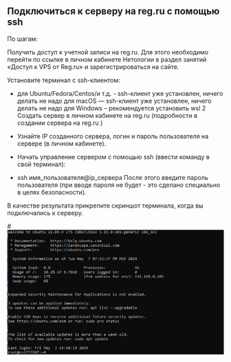 ## Подключиться к серверу на reg.ru с помощью ssh

По шагам:

Получить доступ к учетной записи на reg.ru. Для этого необходимо перейти по ссылке в личном кабинете Нетологии в раздел занятий «Доступ к VPS от Reg.ru» и зарегистрироваться на сайте.

Установите терминал с ssh-клиентом:

* для Ubuntu/Fedora/Centos/и т.д. - ssh-клиент уже установлен, ничего делать не надо
для macOS — ssh-клиент уже установлен, ничего делать не надо
для Windows – рекомендуется установить wsl 2
Создать сервер в личном кабинете на reg.ru (подробности в создании сервера на reg.ru )

* Узнайте IP созданного сервера, логин и пароль пользователя на сервере (в личном кабинете).

* Начать управление сервером с помощью ssh (ввести команду в свой терминал):

* ssh имя_пользователя@ip_сервера
После этого введите пароль пользователя (при вводе пароля не будет - это сделано специально в целях безопасности).

В качестве результата прикрепите скриншот терминала, когда вы подключались к серверу.



#![alt text](ssh-1.PNG)
